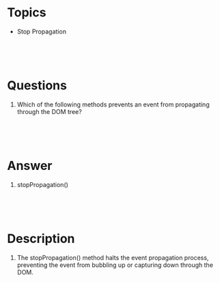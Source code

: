 # Topics

- Stop Propagation

&nbsp;

&nbsp;

# Questions

1. Which of the following methods prevents an event from propagating through the DOM tree?

&nbsp;

&nbsp;

# Answer

1. stopPropagation()

&nbsp;

&nbsp;

# Description

1. The stopPropagation() method halts the event propagation process, preventing the event from bubbling up or capturing down through the DOM.
